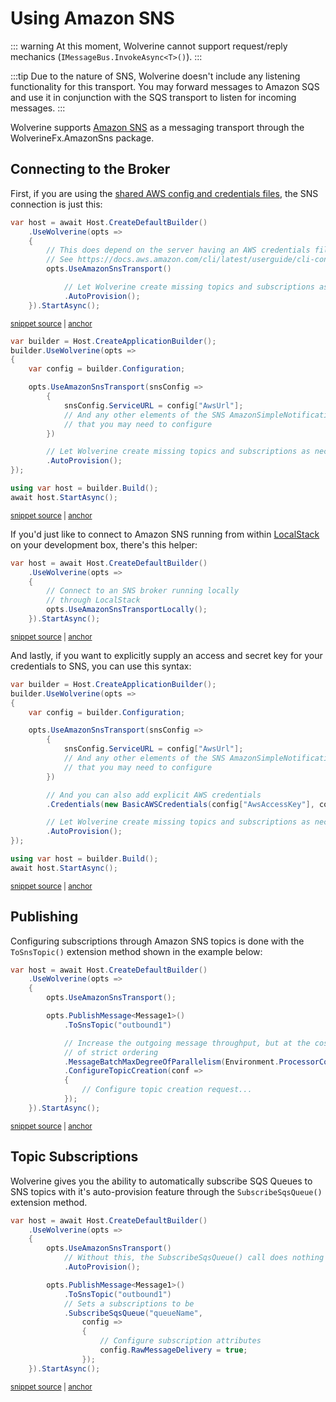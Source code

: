 # Using Amazon SNS

::: warning
At this moment, Wolverine cannot support request/reply mechanics (`IMessageBus.InvokeAsync<T>()`).
:::

:::tip
Due to the nature of SNS, Wolverine doesn't include any listening functionality for this transport. You may forward 
messages to Amazon SQS and use it in conjunction with the SQS transport to listen for incoming messages.
:::

Wolverine supports [Amazon SNS](https://aws.amazon.com/sns/) as a messaging transport through the WolverineFx.AmazonSns package.

## Connecting to the Broker

First, if you are using the [shared AWS config and credentials files](https://docs.aws.amazon.com/sdkref/latest/guide/file-format.html), the SNS connection is just this:

<!-- snippet: sample_simplistic_aws_sns_setup -->
<a id='snippet-sample_simplistic_aws_sns_setup'></a>
```cs
var host = await Host.CreateDefaultBuilder()
    .UseWolverine(opts =>
    {
        // This does depend on the server having an AWS credentials file
        // See https://docs.aws.amazon.com/cli/latest/userguide/cli-configure-files.html for more information
        opts.UseAmazonSnsTransport()

            // Let Wolverine create missing topics and subscriptions as necessary
            .AutoProvision();
    }).StartAsync();
```
<sup><a href='https://github.com/JasperFx/wolverine/blob/main/src/Transports/AWS/Wolverine.AmazonSns.Tests/Samples/Bootstrapping.cs#L27-L40' title='Snippet source file'>snippet source</a> | <a href='#snippet-sample_simplistic_aws_sns_setup' title='Start of snippet'>anchor</a></sup>
<!-- endSnippet -->


<!-- snippet: sample_config_aws_sns_connection -->
<a id='snippet-sample_config_aws_sns_connection'></a>
```cs
var builder = Host.CreateApplicationBuilder();
builder.UseWolverine(opts =>
{
    var config = builder.Configuration;

    opts.UseAmazonSnsTransport(snsConfig =>
        {
            snsConfig.ServiceURL = config["AwsUrl"];
            // And any other elements of the SNS AmazonSimpleNotificationServiceConfig
            // that you may need to configure
        })

        // Let Wolverine create missing topics and subscriptions as necessary
        .AutoProvision();
});

using var host = builder.Build();
await host.StartAsync();
```
<sup><a href='https://github.com/JasperFx/wolverine/blob/main/src/Transports/AWS/Wolverine.AmazonSns.Tests/Samples/Bootstrapping.cs#L45-L66' title='Snippet source file'>snippet source</a> | <a href='#snippet-sample_config_aws_sns_connection' title='Start of snippet'>anchor</a></sup>
<!-- endSnippet -->


If you'd just like to connect to Amazon SNS running from within [LocalStack](https://localstack.cloud/) on your development box,
there's this helper:

<!-- snippet: sample_connect_to_sns_and_localstack -->
<a id='snippet-sample_connect_to_sns_and_localstack'></a>
```cs
var host = await Host.CreateDefaultBuilder()
    .UseWolverine(opts =>
    {
        // Connect to an SNS broker running locally
        // through LocalStack
        opts.UseAmazonSnsTransportLocally();
    }).StartAsync();
```
<sup><a href='https://github.com/JasperFx/wolverine/blob/main/src/Transports/AWS/Wolverine.AmazonSns.Tests/Samples/Bootstrapping.cs#L12-L22' title='Snippet source file'>snippet source</a> | <a href='#snippet-sample_connect_to_sns_and_localstack' title='Start of snippet'>anchor</a></sup>
<!-- endSnippet -->

And lastly, if you want to explicitly supply an access and secret key for your credentials to SNS, you can use this syntax:

<!-- snippet: sample_setting_aws_sns_credentials -->
<a id='snippet-sample_setting_aws_sns_credentials'></a>
```cs
var builder = Host.CreateApplicationBuilder();
builder.UseWolverine(opts =>
{
    var config = builder.Configuration;

    opts.UseAmazonSnsTransport(snsConfig =>
        {
            snsConfig.ServiceURL = config["AwsUrl"];
            // And any other elements of the SNS AmazonSimpleNotificationServiceConfig
            // that you may need to configure
        })

        // And you can also add explicit AWS credentials
        .Credentials(new BasicAWSCredentials(config["AwsAccessKey"], config["AwsSecretKey"]))

        // Let Wolverine create missing topics and subscriptions as necessary
        .AutoProvision();
});

using var host = builder.Build();
await host.StartAsync();
```
<sup><a href='https://github.com/JasperFx/wolverine/blob/main/src/Transports/AWS/Wolverine.AmazonSns.Tests/Samples/Bootstrapping.cs#L71-L95' title='Snippet source file'>snippet source</a> | <a href='#snippet-sample_setting_aws_sns_credentials' title='Start of snippet'>anchor</a></sup>
<!-- endSnippet -->

## Publishing

Configuring subscriptions through Amazon SNS topics is done with the `ToSnsTopic()` extension method
shown in the example below:

<!-- snippet: sample_subscriber_rules_for_sns -->
<a id='snippet-sample_subscriber_rules_for_sns'></a>
```cs
var host = await Host.CreateDefaultBuilder()
    .UseWolverine(opts =>
    {
        opts.UseAmazonSnsTransport();

        opts.PublishMessage<Message1>()
            .ToSnsTopic("outbound1")

            // Increase the outgoing message throughput, but at the cost
            // of strict ordering
            .MessageBatchMaxDegreeOfParallelism(Environment.ProcessorCount)
            .ConfigureTopicCreation(conf =>
            {
                // Configure topic creation request...
            });
    }).StartAsync();
```
<sup><a href='https://github.com/JasperFx/wolverine/blob/main/src/Transports/AWS/Wolverine.AmazonSns.Tests/Samples/Bootstrapping.cs#L100-L119' title='Snippet source file'>snippet source</a> | <a href='#snippet-sample_subscriber_rules_for_sns' title='Start of snippet'>anchor</a></sup>
<!-- endSnippet -->

## Topic Subscriptions

Wolverine gives you the ability to automatically subscribe SQS Queues to SNS topics with it's auto-provision
feature through the `SubscribeSqsQueue()` extension method.

<!-- snippet: sample_sns_topic_subscriptions_creation -->
<a id='snippet-sample_sns_topic_subscriptions_creation'></a>
```cs
var host = await Host.CreateDefaultBuilder()
    .UseWolverine(opts =>
    {
        opts.UseAmazonSnsTransport()
            // Without this, the SubscribeSqsQueue() call does nothing
            .AutoProvision();

        opts.PublishMessage<Message1>()
            .ToSnsTopic("outbound1")
            // Sets a subscriptions to be
            .SubscribeSqsQueue("queueName",
                config =>
                {
                    // Configure subscription attributes
                    config.RawMessageDelivery = true;
                });
    }).StartAsync();
```
<sup><a href='https://github.com/JasperFx/wolverine/blob/main/src/Transports/AWS/Wolverine.AmazonSns.Tests/Samples/Bootstrapping.cs#L124-L144' title='Snippet source file'>snippet source</a> | <a href='#snippet-sample_sns_topic_subscriptions_creation' title='Start of snippet'>anchor</a></sup>
<!-- endSnippet -->
